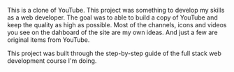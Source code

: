 This is a clone of YouTube. This project was something to develop my skills as a web developer. The goal was to able to build a copy of YouTube and keep the quality as high as possible. Most of the channels, icons and videos you see on the dahboard of the site are my own ideas. And just a few are original items from YouTube. 

This project was built through the step-by-step guide of the full stack web development course I'm doing.

